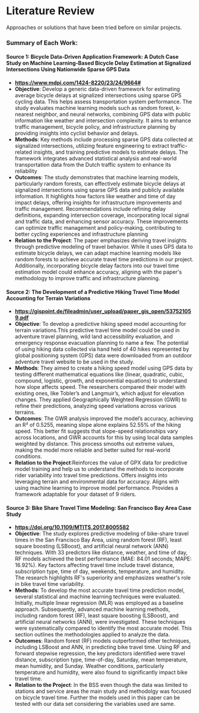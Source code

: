 # Literature Review

Approaches or solutions that have been tried before on similar projects.

### **Summary of Each Work**:

#### **Source 1**: Bicycle Data-Driven Application Framework: A Dutch Case Study on Machine Learning-Based Bicycle Delay Estimation at Signalized Intersections Using Nationwide Sparse GPS Data

  - **https://www.mdpi.com/1424-8220/23/24/9664#**
  - **Objective**: Develop a generic data-driven framework for estimating average bicycle delays at signalized intersections using sparse GPS cycling data. This helps assess transportation system performance. The study evaluates machine learning models such as random forest, k-nearest neighbor, and neural networks, combining GPS data with public information like weather and intersection complexity. It aims to enhance traffic management, bicycle policy, and infrastructure planning by providing insights into cyclist behavior and delays.
  - **Methods**: Key methods include processing sparse GPS data collected at signalized intersections, utilizing feature engineering to extract traffic-related insights, and training predictive models to estimate delays. The framework integrates advanced statistical analysis and real-world transportation data from the Dutch traffic system to enhance its reliability
  - **Outcomes**: The study demonstrates that machine learning models, particularly random forests, can effectively estimate bicycle delays at signalized intersections using sparse GPS data and publicly available information. It highlights how factors like weather and time of day impact delays, offering insights for infrastructure improvements and traffic management. Recommendations include refining delay definitions, expanding intersection coverage, incorporating local signal and traffic data, and enhancing sensor accuracy. These improvements can optimize traffic management and policy-making, contributing to better cycling experiences and infrastructure planning
  - **Relation to the Project**: The paper emphasizes deriving travel insights through predictive modeling of travel behavior. While it uses GPS data to estimate bicycle delays, we can adapt machine learning models like random forests to achieve accurate travel time predictions in our project. Additionally, incorporating bicycle delay factors into our travel time estimation model could enhance accuracy, aligning with the paper's methodology to improve traffic and infrastructure planning.

#### **Source 2**: The Development of a Predictive Hiking Travel Time Model Accounting for Terrain Variations

  - **https://gispoint.de/fileadmin/user_upload/paper_gis_open/537521059.pdf**
  - **Objective**: To develop a predictive hiking speed model accounting for terrain variations.This predictive travel time model could be used in adventure travel planning, wild land accessibility evaluation, and emergency response evacuation planning to name a few. The potential of using hiking data collected via hand held 
of 40 hikes represented by global positioning system (GPS) data were downloaded from an outdoor adventure travel website to be used in the study.
  - **Methods**: They aimed to create a hiking speed model using GPS data by testing different mathematical equations like (linear, quadratic, cubic, compound, logistic, growth, and exponential equations) to understand how slope affects speed. The researchers compared their model with existing ones, like Tobler’s and Langmuir’s, which adjust for elevation changes. They applied Geographically Weighted Regression (GWR) to refine their predictions, analyzing speed variations across various terrains.
  - **Outcomes**: The GWR analysis improved the model’s accuracy, achieving an R² of 0.5255, meaning slope alone explains 52.55% of the hiking speed. This better fit suggests that slope-speed relationships vary across locations, and GWR accounts for this by using local data samples weighted by distance. This process smooths out extreme values, making the model more reliable and better suited for real-world conditions.
  - **Relation to the Project**:Reinforces the value of GPX data for predictive model training and help us to understand the methods to incorporate rider variability into travel time predictions. Offers insights into leveraging terrain and environmental data for accuracy. Aligns with using machine learning to improve model performance. Provides a framework adaptable for your dataset of 9 riders.

#### **Source 3**: Bike Share Travel Time Modeling: San Francisco Bay Area Case Study

  - **https://doi.org/10.1109/MTITS.2017.8005582**
  - **Objective**: The study explores predictive modeling of bike-share travel times in the San Francisco Bay Area, using random forest (RF), least square boosting (LSBoost), and artificial neural network (ANN) techniques. With 33 predictors like distance, weather, and time of day, RF models achieved the best performance (MAE: 84.01 seconds; MAPE: 16.92%). Key factors affecting travel time include travel distance, subscription type, time of day, weekends, temperature, and humidity. The research highlights RF's superiority and emphasizes weather's role in bike travel time variability.
  - **Methods**: To develop the most accurate travel time prediction model, several statistical and machine learning techniques were evaluated. Initially, multiple linear regression (MLR) was employed as a baseline approach. Subsequently, advanced machine learning methods, including random forest (RF), least square boosting (LSBoost), and artificial neural networks (ANN), were investigated. These techniques were systematically compared to identify the most accurate model. This section outlines the methodologies applied to analyze the data.
  - **Outcomes**: Random forest (RF) models outperformed other techniques, including LSBoost and ANN, in predicting bike travel time. Using RF and forward stepwise regression, the key predictors identified were travel distance, subscription type, time-of-day, Saturday, mean temperature, mean humidity, and Sunday. Weather conditions, particularly temperature and humidity, were also found to significantly impact bike travel time.
  - **Relation to the Project**: In the BSS even though the data was limited to stations and service areas the main study and methodolgy was focused on bicycle travel time. Further the models used in this paper can be tested with our data set considering the variables used are same.
